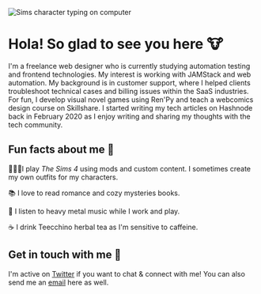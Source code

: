 ![Sims character typing on computer](https://pbs.twimg.com/media/Efd-aUcWsAIr--M?format=jpg&name=large)

# Hola! So glad to see you here 🐮

I'm a freelance web designer who is currently studying automation testing and frontend technologies. My interest is working with JAMStack and web automation. My background is in customer support, where I helped clients troubleshoot technical cases and billing issues within the SaaS industries. For fun, I develop visual novel games using Ren'Py and teach a webcomics design course on Skillshare. I started writing my tech articles on Hashnode back in February 2020 as I enjoy writing and sharing my thoughts with the tech community. 

## Fun facts about me 🌙

👩🏻‍💻I play *The Sims 4* using mods and custom content. I sometimes create my own outfits for my characters.

📚 I love to read romance and cozy mysteries books. 

🎵 I listen to heavy metal music while I work and play.

☕ I drink Teecchino herbal tea as I'm sensitive to caffeine.

## Get in touch with me 💬

I'm active on [Twitter](http://twitter.com/redlotusdesignz) if you want to chat & connect with me! You can also send me an [email](mailto:dchin@redlotusdesignz.com) here as well. 

